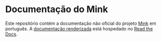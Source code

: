 Documentação do Mink
====================

Este repositório contém a documentação não oficial do projeto [Mink](https://github.com/Behat/Mink) em português. 
A [documentação renderizada](docbehat.readthedocs.io) está hospedado no [Read the Docs](https://readthedocs.org).